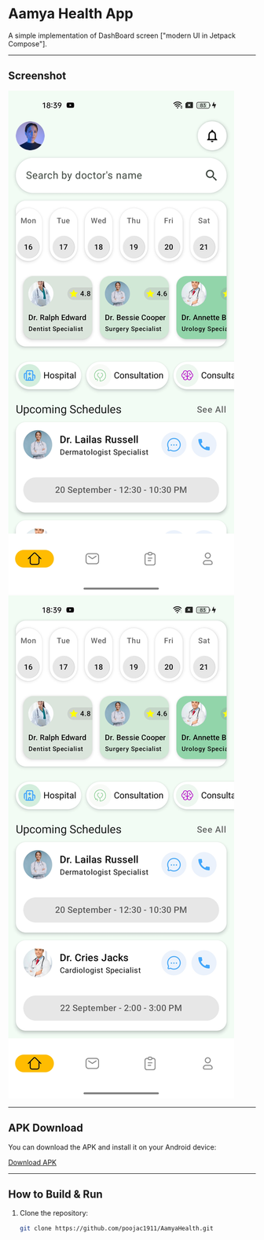 # Aamya Health App

A simple implementation of DashBoard screen ["modern UI in Jetpack Compose"].

---

## Screenshot

![Screen Screenshot](ss/ss1.jpg)
![Screen Screenshot](ss/ss2.jpg)

---

## APK Download

You can download the APK and install it on your Android device:

[Download APK](AamyaHealth/app/release/AamyaHealth.apk)

---

## How to Build & Run

1. Clone the repository:
   ```bash
   git clone https://github.com/poojac1911/AamyaHealth.git
